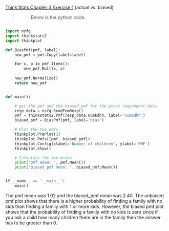 [Think Stats Chapter 3 Exercise 1](http://greenteapress.com/thinkstats2/html/thinkstats2004.html#toc31) (actual vs. biased)

>> Below is the python code.
```python

import nsfg
import thinkstats2
import thinkplot

def BiasPmf(pmf, label):
    new_pmf = pmf.Copy(label=label)

    for x, p in pmf.Items():
        new_pmf.Mult(x, x)
        
    new_pmf.Normalize()
    return new_pmf


def main():

	# get the pmf and the biased_pmf for the given respondant data.
	resp_data = nsfg.ReadFemResp()
	pmf = thinkstats2.Pmf(resp_data.numkdhh, label='numkdhh')
	biased_pmf = BiasPmf(pmf, label='bias')

	# Plot the two pmfs.
	thinkplot.PrePlot(2)
	thinkplot.Pmfs([pmf, biased_pmf])
	thinkplot.Config(xlabel='Number of children', ylabel='PMF')
	thinkplot.Show()

	# Calculate the two means.
	print('pmf mean: ', pmf.Mean())
	print('biased_pmf mean: ', biased_pmf.Mean())


if __name__ == '__main__':
	main()

```
The pmf mean was 1.02 and the biased_pmf mean was 2.40. The unbiased pmf plot shows that there is a higher probability of finding a family with no kids than finding a family with 1 or more kids. However, the biased pmf plot shows that the probability of finding a family with no kids is zero since if you ask a child how many children there are in the family then the answer has to be greater than 0. 